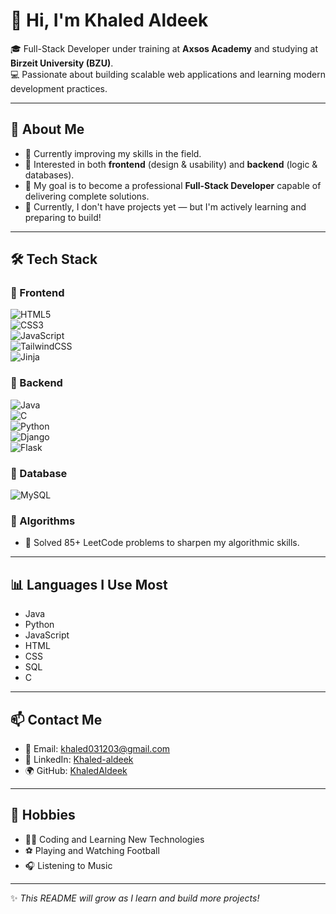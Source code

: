 # 👋 Hi, I'm Khaled Aldeek  

🎓 Full-Stack Developer under training at **Axsos Academy** and studying at **Birzeit University (BZU)**.  
💻 Passionate about building scalable web applications and learning modern development practices.  

---

## 🚀 About Me  
- 🌱 Currently improving my skills in the field.  
- 🔧 Interested in both **frontend** (design & usability) and **backend** (logic & databases).  
- 🎯 My goal is to become a professional **Full-Stack Developer** capable of delivering complete solutions.  
- 📂 Currently, I don't have projects yet — but I'm actively learning and preparing to build!  

---

## 🛠️ Tech Stack  

### 🔹 Frontend  
![HTML5](https://img.shields.io/badge/HTML5-E34F26?style=flat&logo=html5&logoColor=white)  
![CSS3](https://img.shields.io/badge/CSS3-1572B6?style=flat&logo=css3&logoColor=white)  
![JavaScript](https://img.shields.io/badge/JavaScript-323330?style=flat&logo=javascript&logoColor=F7DF1E)  
![TailwindCSS](https://img.shields.io/badge/Tailwind_CSS-06B6D4?style=flat&logo=tailwindcss&logoColor=white)  
![Jinja](https://img.shields.io/badge/Jinja-B41717?style=flat&logo=jinja&logoColor=white)  

### 🔹 Backend  
![Java](https://img.shields.io/badge/Java-ED8B00?style=flat&logo=java&logoColor=white)  
![C](https://img.shields.io/badge/C-00599C?style=flat&logo=c&logoColor=white)  
![Python](https://img.shields.io/badge/Python-3776AB?style=flat&logo=python&logoColor=white)  
![Django](https://img.shields.io/badge/Django-092E20?style=flat&logo=django&logoColor=white)  
![Flask](https://img.shields.io/badge/Flask-000000?style=flat&logo=flask&logoColor=white)  

### 🔹 Database  
![MySQL](https://img.shields.io/badge/MySQL-005C84?style=flat&logo=mysql&logoColor=white)  

### 🔹 Algorithms  
- 🧠 Solved 85+ LeetCode problems to sharpen my algorithmic skills.

---

## 📊 Languages I Use Most  
- Java  
- Python  
- JavaScript  
- HTML  
- CSS  
- SQL  
- C  

---

## 📫 Contact Me  
- 📧 Email: [khaled031203@gmail.com](mailto:khaled031203@gmail.com)  
- 💼 LinkedIn: [Khaled-aldeek](https://www.linkedin.com/in/khaled-aldeek-963950366/)
- 🌍 GitHub: [KhaledAldeek](https://github.com/KhaledAldeek)  

---

## 🎯 Hobbies  
- 👨‍💻 Coding and Learning New Technologies  
- ⚽ Playing and Watching Football  
- 🎧 Listening to Music  

---

✨ *This README will grow as I learn and build more projects!*  
